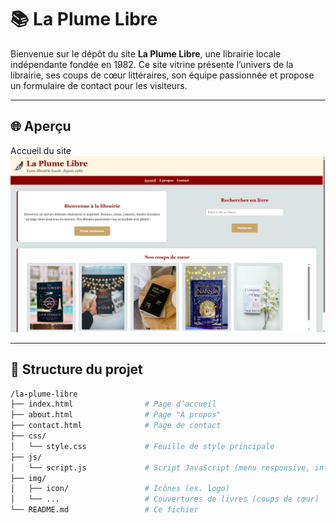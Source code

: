 # 📚 La Plume Libre

Bienvenue sur le dépôt du site **La Plume Libre**, une librairie locale indépendante fondée en 1982. 
Ce site vitrine présente l’univers de la librairie, ses coups de cœur littéraires, son équipe passionnée et propose un formulaire de contact pour les visiteurs.

---

## 🌐 Aperçu

Accueil du site 
![Capture d’écran du site](img/Vitrine_la_plume_libre.png)

---

## 🧱 Structure du projet

```bash
/la-plume-libre
├── index.html                # Page d’accueil
├── about.html                # Page "À propos"
├── contact.html              # Page de contact
├── css/
│   └── style.css             # Feuille de style principale
├── js/
│   └── script.js             # Script JavaScript (menu responsive, interactions)
├── img/
│   ├── icon/                 # Icônes (ex. logo)
│   └── ...                   # Couvertures de livres (coups de cœur)
└── README.md                 # Ce fichier
